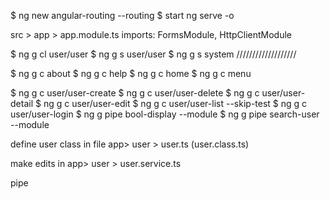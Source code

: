 $ ng new angular-routing --routing
$ start ng serve -o


src > app > app.module.ts imports: FormsModule, HttpClientModule



$ ng g cl user/user
$ ng g s user/user 
$ ng g s system    ///////////////////

$ ng g c about
$ ng g c help
$ ng g c home
$ ng g c menu

$ ng g c user/user-create
$ ng g c user/user-delete
$ ng g c user/user-detail
$ ng g c user/user-edit
$ ng g c user/user-list --skip-test
$ ng g c user/user-login
$ ng g pipe bool-display --module
$ ng g pipe search-user --module

define user class in file app> user > user.ts (user.class.ts)

make edits in app> user > user.service.ts





pipe